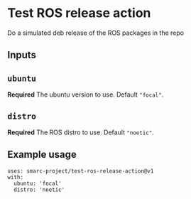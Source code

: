 # Test ROS release action

Do a simulated deb release of the ROS packages in the repo

## Inputs

## `ubuntu`

**Required** The ubuntu version to use. Default `"focal"`.

## `distro`

**Required** The ROS distro to use. Default `"noetic"`.

## Example usage

```
uses: smarc-project/test-ros-release-action@v1
with:
  ubuntu: 'focal'
  distro: 'noetic'
```
